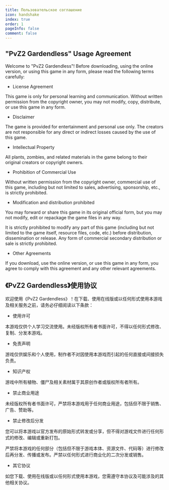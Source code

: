 ```yaml
---
title: Пользовательское соглашение
icon: handshake
index: true
order: 1
pageInfo: false
comment: false
---
```

## "PvZ2 Gardendless" Usage Agreement

Welcome to "PvZ2 Gardendless"! Before downloading, using the online version, or using this game in any form, please read the following terms carefully:

- License Agreement

This game is only for personal learning and communication. Without written permission from the copyright owner, you may not modify, copy, distribute, or use this game in any form.

- Disclaimer

The game is provided for entertainment and personal use only. The creators are not responsible for any direct or indirect losses caused by the use of this game.

- Intellectual Property

All plants, zombies, and related materials in the game belong to their original creators or copyright owners.

- Prohibition of Commercial Use

Without written permission from the copyright owner, commercial use of this game, including but not limited to sales, advertising, sponsorship, etc., is strictly prohibited.

- Modification and distribution prohibited

You may forward or share this game in its original official form, but you may not modify, edit or repackage the game files in any way.

It is strictly prohibited to modify any part of this game (including but not limited to the game itself, resource files, code, etc.) before distribution, dissemination or release. Any form of commercial secondary distribution or sale is strictly prohibited.

- Other Agreements

If you download, use the online version, or use this game in any form, you agree to comply with this agreement and any other relevant agreements.

## 《PvZ2 Gardendless》使用协议

欢迎使用《PvZ2 Gardendless》！在下载、使用在线版或以任何形式使用本游戏及相关服务之前，请务必仔细阅读以下条款：

- 使用许可

本游戏仅供个人学习交流使用。未经版权所有者书面许可，不得以任何形式修改、复制、分发本游戏。

- 免责声明

游戏仅供娱乐和个人使用，制作者不对因使用本游戏而引起的任何直接或间接损失负责。

- 知识产权

游戏中所有植物、僵尸及相关素材属于其原创作者或版权所有者所有。

- 禁止商业用途

未经版权所有者书面许可，严禁将本游戏用于任何商业用途，包括但不限于销售、广告、赞助等。

- 禁止修改后分发

您可以将本游戏以官方发布的原始形式转发或分享，但不得对游戏文件进行任何形式的修改、编辑或重新打包。

严禁将本游戏的任何部分（包括但不限于游戏本体、资源文件、代码等）进行修改后再分发、传播或发布。严禁以任何形式进行商业化的二次分发或销售。

- 其它协议

如您下载、使用在线版或以任何形式使用本游戏，您需遵守本协议及可能涉及的其他相关协议。
